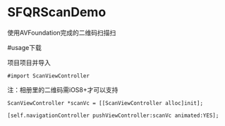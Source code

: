 # SFQRScanDemo
使用AVFoundation完成的二维码扫描扫

#usage下载

项目项目并导入

    #import ScanViewController 
    
注：相册里的二维码需iOS8+才可以支持  

    ScanViewController *scanVc = [[ScanViewController alloc]init];
    
    [self.navigationController pushViewController:scanVc animated:YES];
